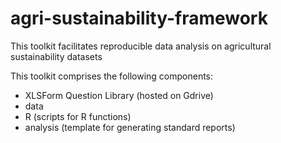 # agri-sustainability-framework
This toolkit facilitates reproducible data analysis on agricultural sustainability datasets 

This toolkit comprises the following components:
- XLSForm Question Library (hosted on Gdrive)
- data
- R (scripts for R functions)
- analysis (template for generating standard reports)
